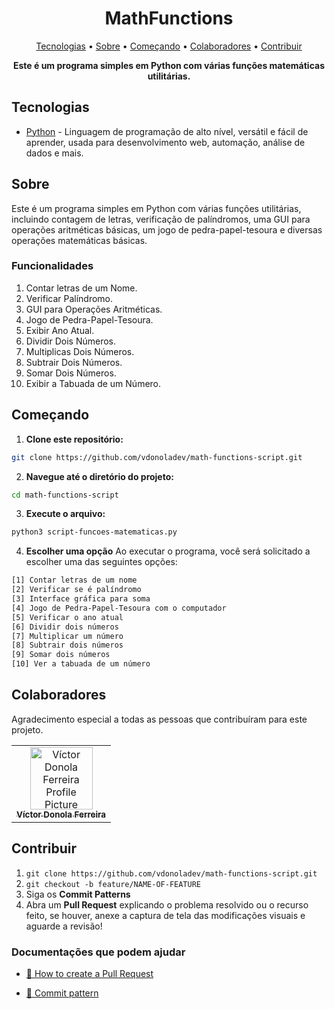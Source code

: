 <h1 align="center" style="font-weight: bold;">MathFunctions</h1>

<p align="center">
  <a href="#tech">Tecnologias</a> • 
  <a href="#about">Sobre</a> •
  <a href="#started">Começando</a> • 
  <a href="#colab">Colaboradores</a> •
  <a href="#contribute">Contribuir</a>
</p>

<p align="center">
    <b>Este é um programa simples em Python com várias funções matemáticas utilitárias.</b>
</p>

<h2 id="tech">Tecnologias</h2>

- [Python](https://devdocs.io/python) - Linguagem de programação de alto nível, versátil e fácil de aprender, usada para desenvolvimento web, automação, análise de dados e mais.

<h2 id="about">Sobre</h2>

<p>Este é um programa simples em Python com várias funções utilitárias, incluindo contagem de letras, verificação de palíndromos, uma GUI para operações aritméticas básicas, um jogo de pedra-papel-tesoura e diversas operações matemáticas básicas.</p>

<h3>Funcionalidades</h3>

1. Contar letras de um Nome.
2. Verificar Palíndromo.
3. GUI para Operações Aritméticas.
4. Jogo de Pedra-Papel-Tesoura.
5. Exibir Ano Atual.
6. Dividir Dois Números.
7. Multiplicas Dois Números.
8. Subtrair Dois Números.
9. Somar Dois Números.
10. Exibir a Tabuada de um Número. 

<h2 id="started">Começando</h2>

1. **Clone este repositório:**  
```bash  
git clone https://github.com/vdonoladev/math-functions-script.git 
```  
  
2. **Navegue até o diretório do projeto:**  
```bash  
cd math-functions-script
```  

3. **Execute o arquivo:**
```bash
python3 script-funcoes-matematicas.py
```

4. **Escolher uma opção**
Ao executar o programa, você será solicitado a escolher uma das seguintes opções:

```bash
[1] Contar letras de um nome
[2] Verificar se é palíndromo
[3] Interface gráfica para soma
[4] Jogo de Pedra-Papel-Tesoura com o computador
[5] Verificar o ano atual
[6] Dividir dois números
[7] Multiplicar um número
[8] Subtrair dois números
[9] Somar dois números
[10] Ver a tabuada de um número
```

<h2 id="colab">Colaboradores</h2>

Agradecimento especial a todas as pessoas que contribuíram para este projeto.

<table>
  <tr>
    <td align="center">
      <a href="#">
        <img src="https://github.com/vdonoladev.png" width="100px;" alt="Víctor Donola Ferreira Profile Picture"/><br>
        <sub>
          <b>Víctor Donola Ferreira</b>
        </sub>
      </a>
    </td>
  </tr>
</table>

<h2 id="contribute">Contribuir</h2>

1. `git clone https://github.com/vdonoladev/math-functions-script.git`
2. `git checkout -b feature/NAME-OF-FEATURE`
3. Siga os **Commit Patterns**
4. Abra um **Pull Request** explicando o problema resolvido ou o recurso feito, se houver, anexe a captura de tela das modificações visuais e aguarde a revisão!

<h3>Documentações que podem ajudar</h3>

- [📝 How to create a Pull Request](https://www.atlassian.com/br/git/tutorials/making-a-pull-request)

- [💾 Commit pattern](https://gist.github.com/joshbuchea/6f47e86d2510bce28f8e7f42ae84c716)

